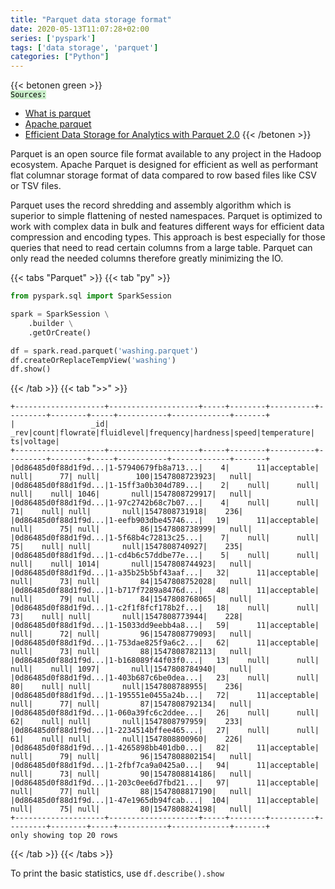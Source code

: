 ```yaml
---
title: "Parquet data storage format"
date: 2020-05-13T11:07:28+02:00
series: ['pyspark']
tags: ['data storage', 'parquet'] 
categories: ["Python"]
---
```


{{< betonen green >}}
<code style="color:black;background-color:rgba(0, 180, 0, 0.2);"> Sources:</code>
- [What is parquet](https://databricks.com/glossary/what-is-parquet)
- [Apache parquet](https://parquet.apache.org/documentation/latest/)
- [Efficient Data Storage for Analytics with Parquet 2.0](https://www.youtube.com/watch?v=MZNjmfx4LMc)
{{< /betonen >}}

Parquet is an open source file format available to any project in the Hadoop ecosystem. Apache Parquet is designed for efficient as well as performant flat columnar storage format of data compared to row based files like CSV or TSV files.

Parquet uses the record shredding and assembly algorithm which is superior to simple flattening of nested namespaces. Parquet is optimized to work with complex data in bulk and features different ways for efficient data compression and encoding types.  This approach is best especially for those queries that need to read certain columns from a large table. Parquet can only read the needed columns therefore greatly minimizing the IO.

{{< tabs "Parquet" >}}
{{< tab "py" >}}
```python
from pyspark.sql import SparkSession

spark = SparkSession \
    .builder \
    .getOrCreate()

df = spark.read.parquet('washing.parquet')
df.createOrReplaceTempView('washing')
df.show()
``` 
{{< /tab >}}
{{< tab ">>" >}}
```
+--------------------+--------------------+-----+--------+----------+---------+--------+-----+-----------+-------------+-------+
|                 _id|                _rev|count|flowrate|fluidlevel|frequency|hardness|speed|temperature|           ts|voltage|
+--------------------+--------------------+-----+--------+----------+---------+--------+-----+-----------+-------------+-------+
|0d86485d0f88d1f9d...|1-57940679fb8a713...|    4|      11|acceptable|     null|      77| null|        100|1547808723923|   null|
|0d86485d0f88d1f9d...|1-15ff3a0b304d789...|    2|    null|      null|     null|    null| 1046|       null|1547808729917|   null|
|0d86485d0f88d1f9d...|1-97c2742b68c7b07...|    4|    null|      null|       71|    null| null|       null|1547808731918|    236|
|0d86485d0f88d1f9d...|1-eefb903dbe45746...|   19|      11|acceptable|     null|      75| null|         86|1547808738999|   null|
|0d86485d0f88d1f9d...|1-5f68b4c72813c25...|    7|    null|      null|       75|    null| null|       null|1547808740927|    235|
|0d86485d0f88d1f9d...|1-cd4b6c57ddbe77e...|    5|    null|      null|     null|    null| 1014|       null|1547808744923|   null|
|0d86485d0f88d1f9d...|1-a35b25b5bf43aaf...|   32|      11|acceptable|     null|      73| null|         84|1547808752028|   null|
|0d86485d0f88d1f9d...|1-b717f7289a8476d...|   48|      11|acceptable|     null|      79| null|         84|1547808768065|   null|
|0d86485d0f88d1f9d...|1-c2f1f8fcf178b2f...|   18|    null|      null|       73|    null| null|       null|1547808773944|    228|
|0d86485d0f88d1f9d...|1-15033dd9eebb4a8...|   59|      11|acceptable|     null|      72| null|         96|1547808779093|   null|
|0d86485d0f88d1f9d...|1-753dae825f9a6c2...|   62|      11|acceptable|     null|      73| null|         88|1547808782113|   null|
|0d86485d0f88d1f9d...|1-b168089f44f03f0...|   13|    null|      null|     null|    null| 1097|       null|1547808784940|   null|
|0d86485d0f88d1f9d...|1-403b687c6be0dea...|   23|    null|      null|       80|    null| null|       null|1547808788955|    236|
|0d86485d0f88d1f9d...|1-195551e0455a24b...|   72|      11|acceptable|     null|      77| null|         87|1547808792134|   null|
|0d86485d0f88d1f9d...|1-060a39fc6c2ddee...|   26|    null|      null|       62|    null| null|       null|1547808797959|    233|
|0d86485d0f88d1f9d...|1-2234514bffee465...|   27|    null|      null|       61|    null| null|       null|1547808800960|    226|
|0d86485d0f88d1f9d...|1-4265898bb401db0...|   82|      11|acceptable|     null|      79| null|         96|1547808802154|   null|
|0d86485d0f88d1f9d...|1-2fbf7ca9a0425a0...|   94|      11|acceptable|     null|      73| null|         90|1547808814186|   null|
|0d86485d0f88d1f9d...|1-203c0ee6d7fbd21...|   97|      11|acceptable|     null|      77| null|         88|1547808817190|   null|
|0d86485d0f88d1f9d...|1-47e1965db94fcab...|  104|      11|acceptable|     null|      75| null|         80|1547808824198|   null|
+--------------------+--------------------+-----+--------+----------+---------+--------+-----+-----------+-------------+-------+
only showing top 20 rows
```
{{< /tab >}}
{{< /tabs >}}

To print the basic statistics, use `df.describe().show`